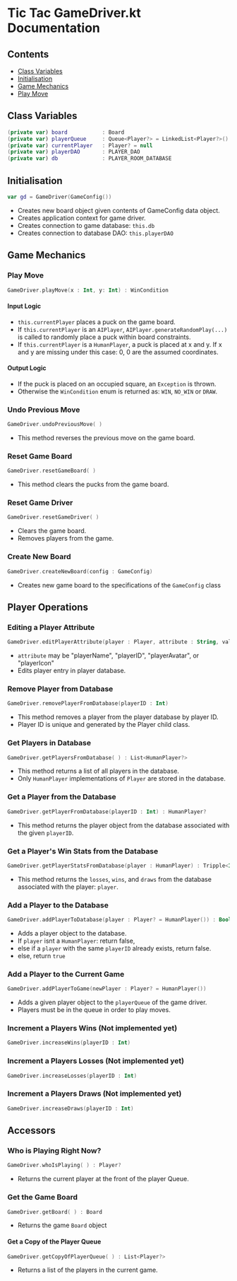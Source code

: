 # Tic Tac GameDriver.kt Documentation
## Contents 
- [Class Variables](#class-variables)
- [Initialisation](#initialisation)
- [Game Mechanics](#game-mechanics)
-   [Play Move](#play-move)
## Class Variables
```KOTLIN
(private var) board           : Board                                    //-> from Board.kt
(private var) playerQueue     : Queue<Player?> = LinkedList<Player?>()   //-> from Player.kt and children
(private var) currentPlayer   : Player? = null                           //-> from Player.kt and children
(private var) playerDAO       : PLAYER_DAO                               //-> from Database.kt
(private var) db              : PLAYER_ROOM_DATABASE                     //-> from Database.kt
```
## Initialisation 
```KOTLIN
var gd = GameDriver(GameConfig())
```
* Creates new board object given contents of GameConfig data object.
* Creates application context for game driver.
* Creates connection to game database: `this.db`
* Creates connection to database DAO: `this.playerDAO`
## Game Mechanics
### Play Move
```KOTLIN
GameDriver.playMove(x : Int, y: Int) : WinCondition
```
#### Input Logic
* `this.currentPlayer` places a puck on the game board.
* If `this.currentPlayer` is an `AIPlayer`, `AIPlayer.generateRandomPlay(...)` is called to randomly place a puck within board constraints.
* If `this.currentPlayer` is a `HumanPlayer`, a puck is placed at x and y. If x and y are missing under this case: 0, 0 are the assumed coordinates.
#### Output Logic 
* If the puck is placed on an occupied square, an `Exception` is thrown.
* Otherwise the `WinCondition` enum is returned as: `WIN`, `NO_WIN` or `DRAW`.
### Undo Previous Move
```KOTLIN
GameDriver.undoPreviousMove( )
```
* This method reverses the previous move on the game board. 
### Reset Game Board
```KOTLIN
GameDriver.resetGameBoard( )
```
* This method clears the pucks from the game board.
### Reset Game Driver
```KOTLIN
GameDriver.resetGameDriver( )
```
* Clears the game board.
* Removes players from the game.
### Create New Board
```KOTLIN
GameDriver.createNewBoard(config : GameConfig)
```
* Creates new game board to the specifications of the `GameConfig` class
## Player Operations
### Editing a Player Attribute 
```KOTLIN
GameDriver.editPlayerAttribute(player : Player, attribute : String, value : Any) 
```
* `attribute` may be "playerName", "playerID", "playerAvatar", or "playerIcon"
* Edits player entry in player database. 
### Remove Player from Database
```KOTLIN
GameDriver.removePlayerFromDatabase(playerID : Int)
```
* This method removes a player from the player database by player ID.
* Player ID is unique and generated by the Player child class.
### Get Players in Database
```KOTLIN
GameDriver.getPlayersFromDatabase( ) : List<HumanPlayer?>
```
* This method returns a list of all players in the database.
* Only `HumanPlayer` implementations of `Player` are stored in the database.
### Get a Player from the Database
```KOTLIN
GameDriver.getPlayerFromDatabase(playerID : Int) : HumanPlayer?
```
* This method returns the player object from the database associated with the given `playerID`.
### Get a Player's Win Stats from the Database
```KOTLIN
GameDriver.getPlayerStatsFromDatabase(player : HumanPlayer) : Tripple<Int, Int, Int>
```
* This method returns the `losses`, `wins`, and `draws` from the database associated with the player: `player`.
### Add a Player to the Database
```KOTLIN
GameDriver.addPlayerToDatabase(player : Player? = HumanPlayer()) : Boolean
```
* Adds a player object to the database.
* If `player` isnt a `HumanPlayer`: return false,
* else if a `player` with the same `playerID` already exists, return false.
* else, return `true`
### Add a Player to the Current Game
```KOTLIN
GameDriver.addPlayerToGame(newPlayer : Player? = HumanPlayer())
```
* Adds a given player object to the `playerQueue` of the game driver.
* Players must be in the queue in order to play moves.
### Increment a Players Wins (Not implemented yet) 
```KOTLIN
GameDriver.increaseWins(playerID : Int)
```
### Increment a Players Losses (Not implemented yet)
```KOTLIN
GameDriver.increaseLosses(playerID : Int)
```
### Increment a Players Draws (Not implemented yet)
```KOTLIN
GameDriver.increaseDraws(playerID : Int)
```
## Accessors
### Who is Playing Right Now?
```KOTLIN
GameDriver.whoIsPlaying( ) : Player?
```
* Returns the current player at the front of the player Queue.
### Get the Game Board
```KOTLIN
GameDriver.getBoard( ) : Board
```
* Returns the game `Board` object
#### Get a Copy of the Player Queue
```KOTLIn
GameDriver.getCopyOfPlayerQueue( ) : List<Player?>
```
* Returns a list of the players in the current game. 

